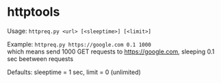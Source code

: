 # httptools

Usage: ```httpreq.py <url> [<sleeptime>] [<limit>]```

Example: ```httpreq.py https://google.com 0.1 1000```  
which means send 1000 GET requests to https://google.com, sleeping 0.1 sec beetween requests

Defaults: sleeptime = 1 sec, limit = 0 (unlimited)
